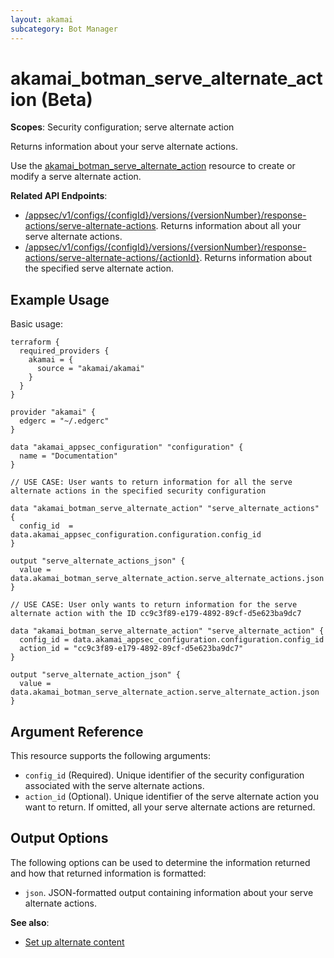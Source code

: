 ```yaml
---
layout: akamai
subcategory: Bot Manager
---
```


# akamai_botman_serve_alternate_action (Beta)

**Scopes**: Security configuration; serve alternate action

Returns information about your serve alternate actions.

Use the [akamai_botman_serve_alternate_action](../resources/akamai_botman_serve_alternate_action) resource to create or modify a serve alternate action.

**Related API Endpoints**:

- [/appsec/v1/configs/{configId}/versions/{versionNumber}/response-actions/serve-alternate-actions](https://techdocs.akamai.com/bot-manager/reference/get-serve-alternate-actions). Returns information about all your serve alternate actions.
- [/appsec/v1/configs/{configId}/versions/{versionNumber}/response-actions/serve-alternate-actions/{actionId}](https://techdocs.akamai.com/bot-manager/reference/get-serve-alternate-action). Returns information about the specified serve alternate action.

## Example Usage

Basic usage:

```
terraform {
  required_providers {
    akamai = {
      source = "akamai/akamai"
    }
  }
}

provider "akamai" {
  edgerc = "~/.edgerc"
}

data "akamai_appsec_configuration" "configuration" {
  name = "Documentation"
}

// USE CASE: User wants to return information for all the serve alternate actions in the specified security configuration

data "akamai_botman_serve_alternate_action" "serve_alternate_actions" {
  config_id  = data.akamai_appsec_configuration.configuration.config_id
}

output "serve_alternate_actions_json" {
  value = data.akamai_botman_serve_alternate_action.serve_alternate_actions.json
}

// USE CASE: User only wants to return information for the serve alternate action with the ID cc9c3f89-e179-4892-89cf-d5e623ba9dc7

data "akamai_botman_serve_alternate_action" "serve_alternate_action" {
  config_id = data.akamai_appsec_configuration.configuration.config_id
  action_id = "cc9c3f89-e179-4892-89cf-d5e623ba9dc7"
}

output "serve_alternate_action_json" {
  value = data.akamai_botman_serve_alternate_action.serve_alternate_action.json
}
```

## Argument Reference

This resource supports the following arguments:

- `config_id` (Required). Unique identifier of the security configuration associated with the serve alternate actions.
- `action_id` (Optional). Unique identifier of the serve alternate action you want to return. If omitted, all your serve alternate actions are returned.

## Output Options

The following options can be used to determine the information returned and how that returned information is formatted:

- `json`. JSON-formatted output containing information about your serve alternate actions.

**See also**:

- [Set up alternate content](https://techdocs.akamai.com/bot-manager/docs/set-alternate-content)
